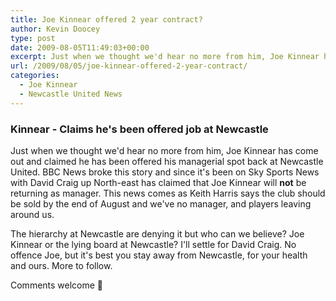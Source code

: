 ```yaml
---
title: Joe Kinnear offered 2 year contract?
author: Kevin Doocey
type: post
date: 2009-08-05T11:49:03+00:00
excerpt: Just when we thought we'd hear no more from him, Joe Kinnear has come out and claimed he has been
url: /2009/08/05/joe-kinnear-offered-2-year-contract/
categories:
  - Joe Kinnear
  - Newcastle United News
---
```


### Kinnear - Claims he's been offered job at Newcastle

Just when we thought we'd hear no more from him, Joe Kinnear has come out and claimed he has been offered his managerial spot back at Newcastle United. BBC News broke  this story and since it's been on Sky Sports News with David Craig up North-east has claimed that Joe Kinnear will **not** be returning as manager. This news comes as Keith Harris says the club should be sold by the end of August and we've no manager, and players leaving around us.

The hierarchy at Newcastle are denying it but who can we believe? Joe Kinnear or the lying board at Newcastle? I'll settle for David Craig. No offence Joe, but it's best you stay away from Newcastle, for your health and ours. More to follow.

Comments welcome 🙂

